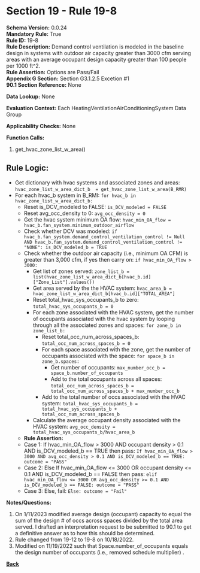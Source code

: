 # Section 19 - Rule 19-8        
**Schema Version:** 0.0.24  
**Mandatory Rule:** True  
**Rule ID:** 19-8         
**Rule Description:** Demand control ventilation is modeled in the baseline design in systems with outdoor air capacity greater than 3000 cfm serving areas with an average occupant design capacity greater than 100 people per 1000 ft^2.     
**Rule Assertion:** Options are Pass/Fail     
**Appendix G Section:** Section G3.1.2.5 Excetion #1      
**90.1 Section Reference:** None  

**Data Lookup:** None  

**Evaluation Context:** Each HeatingVentilationAirConditioningSystem Data Group  

**Applicability Checks:** None  

**Function Calls:**  
1. get_hvac_zone_list_w_area()  


## Rule Logic:  
- Get dictionary with hvac systems and associated zones and areas: `hvac_zone_list_w_area_dict_b  = get_hvac_zone_list_w_area(B_RMR)`  
- For each hvac_b system in B_RMI: `for hvac_b in hvac_zone_list_w_area_dict_b:`  
    - Reset is_DCV_modeled to FALSE: `is_DCV_modeled = FALSE`  
    - Reset avg_occ_density to 0: `avg_occ_density = 0`  
    - Get the hvac system minimum OA flow: `hvac_min_OA_flow = hvac_b.fan_system.minimum_outdoor_airflow`  
    - Check whether DCV was modeled: `if hvac_b.fan_system.demand_control_ventilation_control != Null AND hvac_b.fan_system.demand_control_ventilation_control != "NONE": is_DCV_modeled_b = TRUE`  
    - Check whether the outdoor air capacity (i.e., minimum OA CFM) is greater than 3,000 cfm, if yes then carry on: `if hvac_min_OA_flow > 3000:`  
        - Get list of zones served: `zone_list_b = list(hvac_zone_list_w_area_dict_b[hvac_b.id]["Zone_List"].values())`  
        - Get area served by the the HVAC system: `hvac_area_b = hvac_zone_list_w_area_dict_b[hvac_b.id]["TOTAL_AREA"]`  
        - Reset total_hvac_sys_occupants_b to zero: `total_hvac_sys_occupants_b = 0`  
        - For each zone associated with the HVAC system, get the number of occupants associated with the hvac system by looping through all the associated zones and spaces: `for zone_b in zone_list_b:`         
            - Reset total_occ_num_across_spaces_b: `total_occ_num_across_spaces_b = 0`  
            - For each space associated with the zone, get the number of occupants associated with the space: `for space_b in zone_b.spaces:`  
                - Get number of occupants: `max_number_occ_b = space_b.number_of_occupants`   
                - Add to the total occupants across all spaces: `total_occ_num_across_spaces_b = total_occ_num_across_spaces_b + max_number_occ_b`  
            - Add to the total number of occs associated with the HVAC system: `total_hvac_sys_occupants_b = total_hvac_sys_occupants_b + total_occ_num_across_spaces_b`  
        - Calculate the average occupant density associated with the HVAC system: `avg_occ_density = total_hvac_sys_occupants_b/hvac_area_b`  
    - **Rule Assertion:** 
    - Case 1: If hvac_min_OA_flow > 3000 AND occupant density > 0.1 AND is_DCV_modeled_b == TRUE then pass: `If hvac_min_OA_flow > 3000 AND avg_occ_density > 0.1 AND is_DCV_modeled_b == TRUE: outcome = "PASS"`  
    - Case 2: Else If hvac_min_OA_flow <= 3000 OR occupant density <= 0.1 AND is_DCV_modeled_b == FALSE then pass: `elif hvac_min_OA_flow <= 3000 OR avg_occ_density >= 0.1 AND is_DCV_modeled_b == FALSE: outcome = "PASS"`
    - Case 3: Else, fail: `Else: outcome = "Fail"`  


**Notes/Questions:**  
1. On 1/11/2023 modified average design (occupant) capacity to equal the sum of the design # of occs across spaces divided by the total area served. I drafted an interpretation request to be submitted to 90.1 to get a definitive answer as to how this should be determined. 
2. Rule changed from 19-12 to 19-8 on 10/18/2022.
3. Modified on 11/19/2022 such that Space.number_of_occupants equals the design number of occupants (i.e., removed schedule multiplier)  .

**[Back](../_toc.md)**